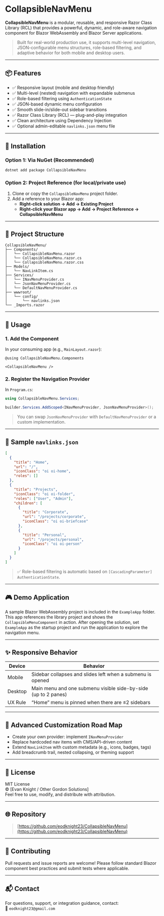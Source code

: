 # CollapsibleNavMenu

**CollapsibleNavMenu** is a modular, reusable, and responsive Razor Class Library (RCL) that provides a powerful, dynamic, and role-aware navigation component for Blazor WebAssembly and Blazor Server applications.

> Built for real-world production use, it supports multi-level navigation, JSON-configurable menu structures, role-based filtering, and adaptive behavior for both mobile and desktop users.

---

## 📦 Features

- ✅ Responsive layout (mobile and desktop friendly)
- ✅ Multi-level (nested) navigation with expandable submenus
- ✅ Role-based filtering using `AuthenticationState`
- ✅ JSON-based dynamic menu configuration
- ✅ Smooth slide-in/slide-out sidebar transitions
- ✅ Razor Class Library (RCL) — plug-and-play integration
- ✅ Clean architecture using Dependency Injection
- ✅ Optional admin-editable `navlinks.json` menu file

---

## 🚀 Installation

### Option 1: Via NuGet (Recommended)
```bash
dotnet add package CollapsibleNavMenu
```

### Option 2: Project Reference (for local/private use)
1. Clone or copy the `CollapsibleNavMenu` project folder.
2. Add a reference to your Blazor app:
   - **Right-click solution → Add → Existing Project**
   - **Right-click your Blazor app → Add → Project Reference → CollapsibleNavMenu**

---

## 📁 Project Structure

```
CollapsibleNavMenu/
├── Components/
│   └── CollapsibleNavMenu.razor
│   └── CollapsibleNavMenu.razor.cs
│   └── CollapsibleNavMenu.razor.css
├── Models/
│   └── NavLinkItem.cs
├── Services/
│   └── INavMenuProvider.cs
│   └── JsonNavMenuProvider.cs
│   └── DefaultNavMenuProvider.cs
├── wwwroot/
│   └── config/
│       └── navlinks.json
└── _Imports.razor
```

---

## 🧠 Usage

### 1. **Add the Component**
In your consuming app (e.g., `MainLayout.razor`):

```razor
@using CollapsibleNavMenu.Components

<CollapsibleNavMenu />
```

### 2. **Register the Navigation Provider**
In `Program.cs`:

```csharp
using CollapsibleNavMenu.Services;

builder.Services.AddScoped<INavMenuProvider, JsonNavMenuProvider>();
```

> You can swap `JsonNavMenuProvider` with `DefaultNavMenuProvider` or a custom implementation.

---

## 📄 Sample `navlinks.json`

```json
[
  {
    "title": "Home",
    "url": "/",
    "iconClass": "oi oi-home",
    "roles": []
  },
  {
    "title": "Projects",
    "iconClass": "oi oi-folder",
    "roles": ["User", "Admin"],
    "children": [
      {
        "title": "Corporate",
        "url": "/projects/corporate",
        "iconClass": "oi oi-briefcase"
      },
      {
        "title": "Personal",
        "url": "/projects/personal",
        "iconClass": "oi oi-person"
      }
    ]
  }
]
```

> ✅ Role-based filtering is automatic based on `[CascadingParameter] AuthenticationState`.

---

## 🎮 Demo Application

A sample Blazor WebAssembly project is included in the `ExampleApp` folder. This
app references the library project and shows the `CollapsibleMenuComponent` in
action. After opening the solution, set `ExampleApp` as the startup project and
run the application to explore the navigation menu.

---

## ✨ Responsive Behavior

| Device | Behavior |
|--------|----------|
| Mobile | Sidebar collapses and slides left when a submenu is opened |
| Desktop | Main menu and one submenu visible side-by-side (up to 2 panes) |
| UX Rule | “Home” menu is pinned when there are ≤2 sidebars |

---

## 🔌 Advanced Customization Road Map

- Create your own provider: implement `INavMenuProvider`
- Replace hardcoded nav items with CMS/API-driven content
- Extend `NavLinkItem` with custom metadata (e.g., icons, badges, tags)
- Add breadcrumb trail, nested collapsing, or theming support

---

## 📜 License

MIT License  
© [Evan Knight / Other Gordon Solutions]  
Feel free to use, modify, and distribute with attribution.

---

## 🌐 Repository

> [https://github.com/eodknight23/CollapsibleNavMenu](https://github.com/eodknight23/CollapsibleNavMenu)

---

## 🙌 Contributing

Pull requests and issue reports are welcome! Please follow standard Blazor component best practices and submit tests where applicable.

---

## 📬 Contact

For questions, support, or integration guidance, contact:  
📧 `eodknight23@gmail.com`

